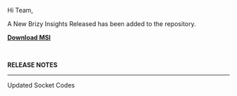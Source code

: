 <p>Hi Team,</p>
<p>A New Brizy Insights Released has been added to the repository.</p>
<p><a title="Download MSI" href="https://github.com/Brizy-Technologies/download/raw/refs/heads/main/bi.msi"><strong>Download MSI</strong></a></p>
<p>&nbsp;</p>
<p><strong>RELEASE NOTES</strong></p>
<hr />
<p>Updated Socket Codes</p>

